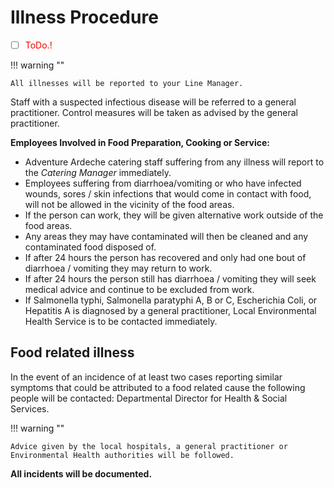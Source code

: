 # Illness Procedure

- [ ] <span style="color:red">ToDo.!</span>
  
!!! warning ""
    
    All illnesses will be reported to your Line Manager.

Staff with a suspected infectious disease will be referred to a general practitioner. Control measures will be taken as advised by the general practitioner.

**Employees Involved in Food Preparation, Cooking or Service:**

* Adventure Ardeche catering staff suffering from any illness will report to the *Catering Manager* immediately.
* Employees suffering from diarrhoea/vomiting or who have infected wounds, sores / skin infections that would come in contact with food, will not be allowed in the vicinity of the food areas.
* If the person can work, they will be given alternative work outside of the food areas.
* Any areas they may have contaminated will then be cleaned and any contaminated food disposed of.
* If after 24 hours the person has recovered and only had one bout of diarrhoea / vomiting they may return to work.
* If after 24 hours the person still has diarrhoea / vomiting they will seek medical advice and continue to be excluded from work.
* If Salmonella typhi, Salmonella paratyphi A, B or C, Escherichia Coli, or Hepatitis A is diagnosed by a general practitioner, Local Environmental Health Service is to be contacted immediately.

## Food related illness
In the event of an incidence of at least two cases reporting similar symptoms that could be attributed to a food related cause the following people will be contacted:
Departmental Director for Health & Social Services.  

!!! warning ""

    Advice given by the local hospitals, a general practitioner or Environmental Health authorities will be followed.

**All incidents will be documented.**
